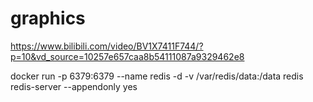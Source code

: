 # graphics
https://www.bilibili.com/video/BV1X7411F744/?p=10&vd_source=10257e657caa8b54111087a9329462e8

docker run -p 6379:6379 --name redis -d -v /var/redis/data:/data redis redis-server --appendonly yes